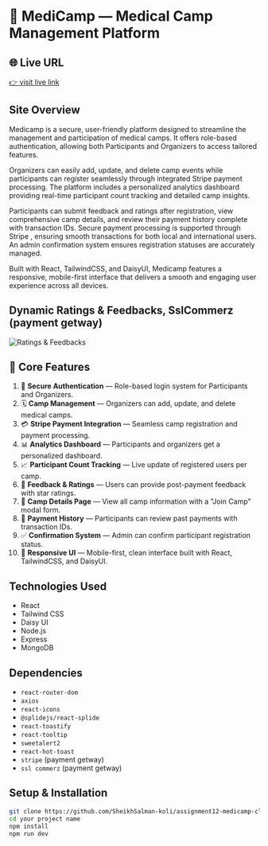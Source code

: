
# 🏥 MediCamp — Medical Camp Management Platform

## 🌐 Live URL
[👉 visit live link](https://carebridge-f2765.web.app)

## Site Overview  
Medicamp is a secure, user-friendly platform designed to streamline the management and participation of medical camps. It offers role-based authentication, allowing both Participants and Organizers to access tailored features.

Organizers can easily add, update, and delete camp events while participants can register seamlessly through integrated Stripe payment processing. The platform includes a personalized analytics dashboard providing real-time participant count tracking and detailed camp insights.

Participants can submit feedback and ratings after registration, view comprehensive camp details, and review their payment history complete with transaction IDs. Secure payment processing is supported through Stripe , ensuring smooth transactions for both local and international users. An admin confirmation system ensures registration statuses are accurately managed.

Built with React, TailwindCSS, and DaisyUI, Medicamp features a responsive, mobile-first interface that delivers a smooth and engaging user experience across all devices.

## Dynamic Ratings & Feedbacks, SslCommerz (payment getway)
![Ratings & Feedbacks](https://i.ibb.co.com/NgwwHDB6/Screenshot-2025-08-09-122157.png)


## 📌 Core Features

1. 🔐 **Secure Authentication** — Role-based login system for Participants and Organizers.
2. 🗓️ **Camp Management** — Organizers can add, update, and delete medical camps.
3. 💳 **Stripe Payment Integration** — Seamless camp registration and payment processing.
4. 📊 **Analytics Dashboard** — Participants and organizers get a personalized dashboard.
5. 📈 **Participant Count Tracking** — Live update of registered users per camp.
6. 💬 **Feedback & Ratings** — Users can provide post-payment feedback with star ratings.
7. 📍 **Camp Details Page** — View all camp information with a "Join Camp" modal form.
8. 📄 **Payment History** — Participants can review past payments with transaction IDs.
9. ✅ **Confirmation System** — Admin can confirm participant registration status.
10. 📱 **Responsive UI** — Mobile-first, clean interface built with React, TailwindCSS, and DaisyUI.


## Technologies Used  
- React  
- Tailwind CSS
- Daisy UI
- Node.js  
- Express  
- MongoDB


## Dependencies  
- `react-router-dom`
- `axios` 
- `react-icons`
- `@splidejs/react-splide` 
- `react-toastify`
- `react-tooltip`
- `sweetalert2`
- `react-hot-toast`
- `stripe` (payment getway)
- `ssl commerz` (payment getway)

## Setup & Installation  
```bash
git clone https://github.com/SheikhSalman-koli/assignment12-medicamp-client-side.git
cd your project name
npm install
npm run dev



